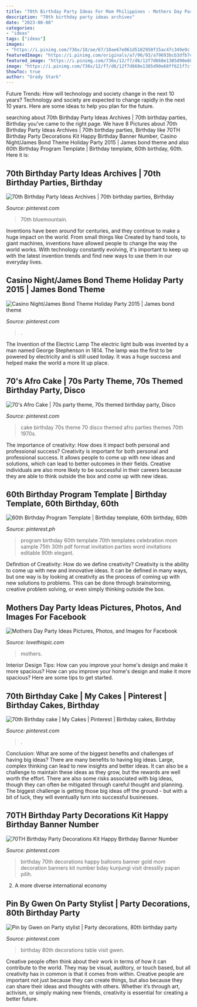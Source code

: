 ```yaml
---
title: "70th Birthday Party Ideas For Mom Philippines - Mothers Day Party Ideas Pictures, Photos, And Images For Facebook"
description: "70th birthday party ideas archives"
date: "2023-08-08"
categories:
- "ideas"
tags: ["ideas"]
images:
- "https://i.pinimg.com/736x/18/ae/67/18ae67e061d5182950f15ac47c349e9c.jpg"
featuredImage: "https://i.pinimg.com/originals/a7/96/93/a79693bcb3dfb7c31dca1bda18210c73.jpg"
featured_image: "https://i.pinimg.com/736x/12/f7/d6/12f7d668e1385d90e68ff621f7cf35c1.jpg"
image: "https://i.pinimg.com/736x/12/f7/d6/12f7d668e1385d90e68ff621f7cf35c1.jpg"
ShowToc: true
author: "Grady Stark"
---
```



Future Trends: How will technology and society change in the next 10 years?
Technology and society are expected to change rapidly in the next 10 years. Here are some ideas to help you plan for the future.

	

		
searching about 70th Birthday Party Ideas Archives | 70th birthday parties, Birthday you've came to the right page. We have 8 Pictures about 70th Birthday Party Ideas Archives | 70th birthday parties, Birthday like 70TH Birthday Party Decorations Kit Happy Birthday Banner Number, Casino Night/James Bond Theme Holiday Party 2015 | James bond theme and also 60th Birthday Program Template | Birthday template, 60th birthday, 60th. Here it is:
		
    
## 70th Birthday Party Ideas Archives | 70th Birthday Parties, Birthday

<img loading=lazy src="https://i.pinimg.com/736x/24/ed/50/24ed503795e2a9d233004ebef1aaa57f.jpg" onerror="this.onerror=null;this.src='https://tse4.mm.bing.net/th?id=OIP.4y_wGBvYz0zgHU1__IjUMwHaHJ&amp;pid=15.1';" alt="70th Birthday Party Ideas Archives | 70th birthday parties, Birthday">

_Source: pinterest.com_

>70th bluemountain. 

	

Inventions have been around for centuries, and they continue to make a huge impact on the world. From small things like Created by hand tools, to giant machines, inventions have allowed people to change the way the world works. With technology constantly evolving, it's important to keep up with the latest invention trends and find new ways to use them in our everyday lives.

    
## Casino Night/James Bond Theme Holiday Party 2015 | James Bond Theme

<img loading=lazy src="https://i.pinimg.com/originals/de/d0/ae/ded0aeccbe8a4da1fdee392512111fa4.jpg" onerror="this.onerror=null;this.src='https://tse2.mm.bing.net/th?id=OIP.iKJfcFlLjlhqqU04c5qBlQHaJ4&amp;pid=15.1';" alt="Casino Night/James Bond Theme Holiday Party 2015 | James bond theme">

_Source: pinterest.com_

>. 

	

The Invention of the Electric Lamp
The electric light bulb was invented by a man named George Stephenson in 1814. The lamp was the first to be powered by electricity and is still used today. It was a huge success and helped make the world a more lit up place.

    
## 70&#039;s Afro Cake | 70s Party Theme, 70s Themed Birthday Party, Disco

<img loading=lazy src="https://i.pinimg.com/736x/12/f7/d6/12f7d668e1385d90e68ff621f7cf35c1.jpg" onerror="this.onerror=null;this.src='https://tse3.mm.bing.net/th?id=OIP.qjqx9-NTTrJiUFoa7sYTUwHaJ4&amp;pid=15.1';" alt="70&#039;s Afro Cake | 70s party theme, 70s themed birthday party, Disco">

_Source: pinterest.com_

>cake birthday 70s theme 70 disco themed afro parties themes 70th 1970s. 

	

The importance of creativity: How does it impact both personal and professional success?
Creativity is important for both personal and professional success. It allows people to come up with new ideas and solutions, which can lead to better outcomes in their fields. Creative individuals are also more likely to be successful in their careers because they are able to think outside the box and come up with new ideas.

    
## 60th Birthday Program Template | Birthday Template, 60th Birthday, 60th

<img loading=lazy src="https://i.pinimg.com/736x/18/ae/67/18ae67e061d5182950f15ac47c349e9c.jpg" onerror="this.onerror=null;this.src='https://tse4.mm.bing.net/th?id=OIP.cRrSxLv3aLCJUSVtRZS5ZgHaJh&amp;pid=15.1';" alt="60th Birthday Program Template | Birthday template, 60th birthday, 60th">

_Source: pinterest.ph_

>program birthday 60th template 70th templates celebration mom sample 75th 30th pdf format invitation parties word invitations editable 90th elegant. 

	

Definition of Creativity: How do we define creativity?
Creativity is the ability to come up with new and innovative ideas. It can be defined in many ways, but one way is by looking at creativity as the process of coming up with new solutions to problems. This can be done through brainstorming, creative problem solving, or even simply thinking outside the box.

    
## Mothers Day Party Ideas Pictures, Photos, And Images For Facebook

<img loading=lazy src="http://www.lovethispic.com/uploaded_images/306340-Mothers-Day-Party-Ideas.jpg" onerror="this.onerror=null;this.src='https://tse1.mm.bing.net/th?id=OIP.BuGySUHDGjr6RmqsdcoWFgHaLF&amp;pid=15.1';" alt="Mothers Day Party Ideas Pictures, Photos, and Images for Facebook">

_Source: lovethispic.com_

>mothers. 

	

Interior Design Tips: How can you improve your home's design and make it more spacious?
How can you improve your home's design and make it more spacious? Here are some tips to get started.

    
## 70th Birthday Cake | My Cakes | Pinterest | Birthday Cakes, Birthday

<img loading=lazy src="https://s-media-cache-ak0.pinimg.com/736x/5d/69/3e/5d693e57cc3d516810c8449114852396.jpg" onerror="this.onerror=null;this.src='https://tse1.mm.bing.net/th?id=OIP.7R3qYPAQZml35kyeoQ0-TQHaJ3&amp;pid=15.1';" alt="70th Birthday cake | My Cakes | Pinterest | Birthday cakes, Birthday">

_Source: pinterest.com_

>. 

	

Conclusion: What are some of the biggest benefits and challenges of having big ideas?
There are many benefits to having big ideas. Large, complex thinking can lead to new insights and better ideas. It can also be a challenge to maintain these ideas as they grow, but the rewards are well worth the effort. There are also some risks associated with big ideas, though they can often be mitigated through careful thought and planning. The biggest challenge is getting those big ideas off the ground - but with a bit of luck, they will eventually turn into successful businesses.

    
## 70TH Birthday Party Decorations Kit Happy Birthday Banner Number

<img loading=lazy src="https://i.pinimg.com/736x/d2/0d/1b/d20d1bfc880580be436fc488a12298fd.jpg" onerror="this.onerror=null;this.src='https://tse3.mm.bing.net/th?id=OIP.TuHyBcSqblBVLMgMxJFwtAHaHa&amp;pid=15.1';" alt="70TH Birthday Party Decorations Kit Happy Birthday Banner Number">

_Source: pinterest.com_

>birthday 70th decorations happy balloons banner gold mom decoration banners kit number bday kunjungi visit dresslily papan pilih. 

	

2. A more diverse international economy 

    
## Pin By Gwen On Party Stylist | Party Decorations, 80th Birthday Party

<img loading=lazy src="https://i.pinimg.com/originals/a7/96/93/a79693bcb3dfb7c31dca1bda18210c73.jpg" onerror="this.onerror=null;this.src='https://tse2.mm.bing.net/th?id=OIP.F0hJgNJ6LGdtgoq6xm7eKQHaJ4&amp;pid=15.1';" alt="Pin by Gwen on Party stylist | Party decorations, 80th birthday party">

_Source: pinterest.com_

>birthday 80th decorations table visit gwen. 

	

Creative people often think about their work in terms of how it can contribute to the world. They may be visual, auditory, or touch based, but all creativity has in common is that it comes from within. Creative people are important not just because they can create things, but also because they can share their ideas and thoughts with others. Whether it’s through art, activism, or simply making new friends, creativity is essential for creating a better future.


